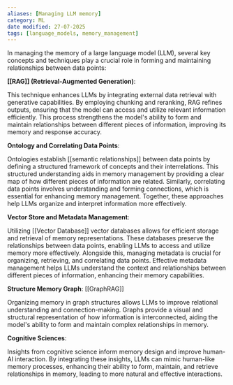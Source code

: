 ```yaml
---
aliases: [Managing LLM memory]
category: ML
date modified: 27-07-2025
tags: [language_models, memory_management]
---
```

In managing the memory of a large language model (LLM), several key concepts and techniques play a crucial role in forming and maintaining relationships between data points:

**[[RAG]] (Retrieval-Augmented Generation)**:

This technique enhances LLMs by integrating external data retrieval with generative capabilities. By employing chunking and reranking, RAG refines outputs, ensuring that the model can access and utilize relevant information efficiently. This process strengthens the model's ability to form and maintain relationships between different pieces of information, improving its memory and response accuracy.

**Ontology and Correlating Data Points**:

Ontologies establish [[semantic relationships]] between data points by defining a structured framework of concepts and their interrelations. This structured understanding aids in memory management by providing a clear map of how different pieces of information are related. Similarly, correlating data points involves understanding and forming connections, which is essential for enhancing memory management. Together, these approaches help LLMs organize and interpret information more effectively.

**Vector Store and Metadata Management**:

Utilizing [[Vector Database]] vector databases allows for efficient storage and retrieval of memory representations. These databases preserve the relationships between data points, enabling LLMs to access and utilize memory more effectively. Alongside this, managing metadata is crucial for organizing, retrieving, and correlating data points. Effective metadata management helps LLMs understand the context and relationships between different pieces of information, enhancing their memory capabilities.

**Structure Memory Graph**: [[GraphRAG]]

Organizing memory in graph structures allows LLMs to improve relational understanding and connection-making. Graphs provide a visual and structural representation of how information is interconnected, aiding the model's ability to form and maintain complex relationships in memory.

**Cognitive Sciences**:

Insights from cognitive science inform memory design and improve human-AI interaction. By integrating these insights, LLMs can mimic human-like memory processes, enhancing their ability to form, maintain, and retrieve relationships in memory, leading to more natural and effective interactions.